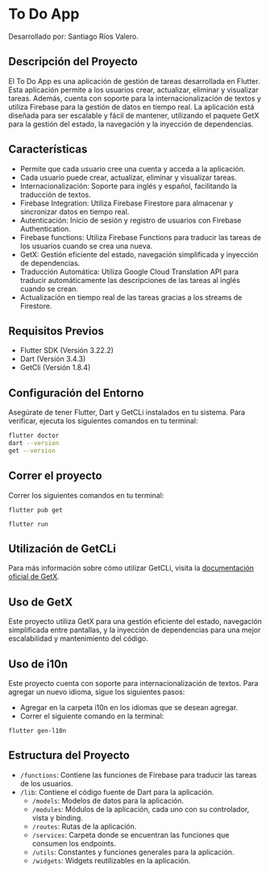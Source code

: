 # To Do App

Desarrollado por: Santiago Ríos Valero.

## Descripción del Proyecto

 El To Do App es una aplicación de gestión de tareas desarrollada en Flutter. Esta aplicación permite a los usuarios crear, actualizar, eliminar y visualizar tareas. Además, cuenta con soporte para la internacionalización de textos y utiliza Firebase para la gestión de datos en tiempo real. La aplicación está diseñada para ser escalable y fácil de mantener, utilizando el paquete GetX para la gestión del estado, la navegación y la inyección de dependencias.

## Características

- Permite que cada usuario cree una cuenta y acceda a la aplicación.
- Cada usuario puede crear, actualizar, eliminar y visualizar tareas.
- Internacionalización: Soporte para inglés y español, facilitando la traducción de textos.
- Firebase Integration: Utiliza Firebase Firestore para almacenar y sincronizar datos en tiempo real.
- Autenticación: Inicio de sesión y registro de usuarios con Firebase Authentication.
- Firebase functions: Utiliza Firebase Functions para traducir las tareas de los usuarios cuando se crea una nueva.
- GetX: Gestión eficiente del estado, navegación simplificada y inyección de dependencias.
- Traducción Automática: Utiliza Google Cloud Translation API para traducir automáticamente las descripciones de las tareas al inglés cuando se crean.
- Actualización en tiempo real de las tareas gracias a los streams de Firestore.

## Requisitos Previos

- Flutter SDK (Versión 3.22.2)
- Dart (Versión 3.4.3)
- GetCli (Versión 1.8.4)

## Configuración del Entorno

Asegúrate de tener Flutter, Dart y GetCLi instalados en tu sistema. Para verificar, ejecuta los siguientes comandos en tu terminal:

```bash
flutter doctor
dart --version
get --version
```

## Correr el proyecto

Correr los siguientes comandos en tu terminal:

```
flutter pub get
```

```
flutter run
```

## Utilización de GetCLi

Para más información sobre cómo utilizar GetCLi, visita la [documentación oficial de GetX](https://pub.dev/packages/get_cli).


## Uso de GetX

Este proyecto utiliza GetX para una gestión eficiente del estado, navegación simplificada entre pantallas, y la inyección de dependencias para una mejor escalabilidad y mantenimiento del código.

## Uso de i10n

Este proyecto cuenta con soporte para internacionalización de textos. Para agregar un nuevo idioma, sigue los siguientes pasos:
- Agregar en la carpeta i10n en los idiomas que se desean agregar.
- Correr el siguiente comando en la terminal:
```
flutter gen-l10n
``` 

## Estructura del Proyecto

- `/functions`: Contiene las funciones de Firebase para traducir las tareas de los usuarios.
- `/lib`: Contiene el código fuente de Dart para la aplicación.
  - `/models`: Modelos de datos para la aplicación.
  - `/modules`: Módulos de la aplicación, cada uno con su controlador, vista y binding.
  - `/routes`: Rutas de la aplicación.
  - `/services`: Carpeta donde se encuentran las funciones que consumen los endpoints.
  - `/utils`: Constantes y funciones generales para la aplicación.
  - `/widgets`: Widgets reutilizables en la aplicación.
